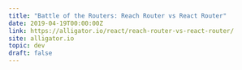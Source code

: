 ```yaml
---
title: "Battle of the Routers: Reach Router vs React Router"
date: 2019-04-19T00:00:00Z
link: https://alligator.io/react/reach-router-vs-react-router/
site: alligator.io
topic: dev
draft: false
---
```

